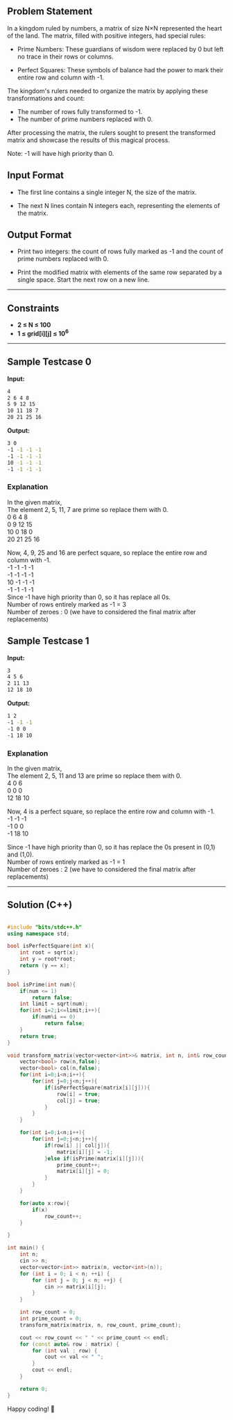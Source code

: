 ## Problem Statement

In a kingdom ruled by numbers, a matrix of size N×N represented the heart of the land. The matrix, filled with positive integers, had special rules:

- Prime Numbers: These guardians of wisdom were replaced by 0 but left no trace in their rows or columns.

- Perfect Squares: These symbols of balance had the power to mark their entire row and column with -1.

The kingdom's rulers needed to organize the matrix by applying these transformations and count:

- The number of rows fully transformed to -1.
- The number of prime numbers replaced with 0.

After processing the matrix, the rulers sought to present the transformed matrix and showcase the results of this magical process.

Note: -1 will have high priority than 0.

## Input Format
 
- The first line contains a single integer N, the size of the matrix.

- The next N lines contain N integers each, representing the elements of the matrix.

## Output Format

- Print two integers: the count of rows fully marked as -1 and the count of prime numbers replaced with 0.

- Print the modified matrix with elements of the same row separated by a single space. Start the next row on a new line.

---

## Constraints
- **2 ≤ N ≤ 100**  
- **1 ≤ grid[i][j] ≤ 10<sup>6</sup>**  

---

## Sample Testcase 0

**Input:**
```bash
4
2 6 4 8
5 9 12 15
10 11 18 7
20 21 25 16
```

**Output:**
```bash
3 0
-1 -1 -1 -1
-1 -1 -1 -1
10 -1 -1 -1
-1 -1 -1 -1
```

### Explanation

In the given matrix,<br>
The element 2, 5, 11, 7 are prime so replace them with 0.<br>
0 6 4 8<br>
0 9 12 15<br>
10 0 18 0<br>
20 21 25 16

Now, 4, 9, 25 and 16 are perfect square, so replace the entire row and column with -1.<br>
-1 -1 -1 -1<br>
-1 -1 -1 -1<br>
10 -1 -1 -1<br>
-1 -1 -1 -1<br>
Since -1 have high priority than 0, so it has replace all 0s.<br>
Number of rows entirely marked as -1 = 3<br>
Number of zeroes : 0 (we have to considered the final matrix after replacements)

## Sample Testcase 1

**Input:**
```bash
3
4 5 6
2 11 13
12 18 10
```

**Output:**
```bash
1 2
-1 -1 -1
-1 0 0
-1 18 10
```

### Explanation

In the given matrix,<br>
The element 2, 5, 11 and 13 are prime so replace them with 0.<br>
4 0 6<br>
0 0 0<br>
12 18 10<br>

Now, 4 is a perfect square, so replace the entire row and column with -1.<br>
-1 -1 -1<br>
-1 0 0<br>
-1 18 10<br>

Since -1 have high priority than 0, so it has replace the 0s present in (0,1) and (1,0).<br>
Number of rows entirely marked as -1 = 1<br>
Number of zeroes : 2 (we have to considered the final matrix after replacements)

---

## Solution (C++)

```cpp

#include "bits/stdc++.h"
using namespace std;

bool isPerfectSquare(int x){
    int root = sqrt(x);
    int y = root*root;
    return (y == x); 
}

bool isPrime(int num){
    if(num <= 1)
        return false;
    int limit = sqrt(num);
    for(int i=2;i<=limit;i++){
        if(num%i == 0)
            return false;
    }
    return true;
}

void transform_matrix(vector<vector<int>>& matrix, int n, int& row_count, int& prime_count) {
    vector<bool> row(n,false);
    vector<bool> col(n,false);
    for(int i=0;i<n;i++){
        for(int j=0;j<n;j++){
            if(isPerfectSquare(matrix[i][j])){
                row[i] = true;
                col[j] = true;
            }
        }
    }

    for(int i=0;i<n;i++){
        for(int j=0;j<n;j++){
            if(row[i] || col[j]){
                matrix[i][j] = -1;
            }else if(isPrime(matrix[i][j])){
                prime_count++;
                matrix[i][j] = 0;
            }
        }
    }

    for(auto x:row){
        if(x)
            row_count++;
    }

}

int main() {
    int n;
    cin >> n;
    vector<vector<int>> matrix(n, vector<int>(n));
    for (int i = 0; i < n; ++i) {
        for (int j = 0; j < n; ++j) {
            cin >> matrix[i][j];
        }
    }

    int row_count = 0;
    int prime_count = 0;
    transform_matrix(matrix, n, row_count, prime_count);

    cout << row_count << " " << prime_count << endl;
    for (const auto& row : matrix) {
        for (int val : row) {
            cout << val << " ";
        }
        cout << endl;
    }

    return 0;
}

```


Happy coding! 🚀
